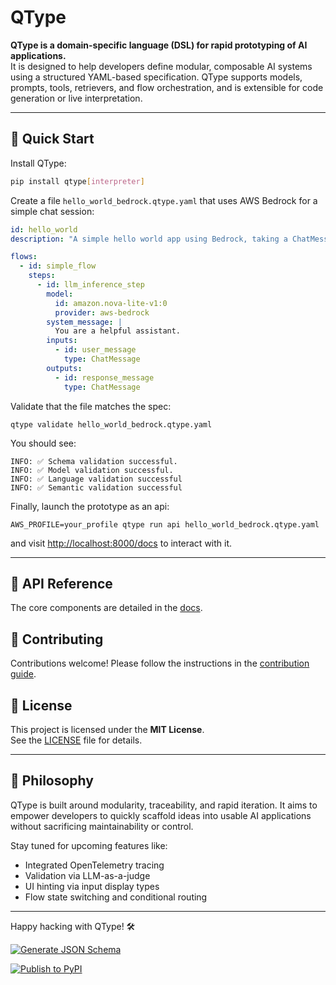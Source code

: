 # QType

**QType is a domain-specific language (DSL) for rapid prototyping of AI applications.**  
It is designed to help developers define modular, composable AI systems using a structured YAML-based specification. QType supports models, prompts, tools, retrievers, and flow orchestration, and is extensible for code generation or live interpretation.

---

## 🚀 Quick Start

Install QType:

```bash
pip install qtype[interpreter]
```

Create a file `hello_world_bedrock.qtype.yaml` that uses AWS Bedrock for a simple chat session:
```yaml
id: hello_world
description: "A simple hello world app using Bedrock, taking a ChatMessage as input."

flows:
  - id: simple_flow
    steps:
      - id: llm_inference_step
        model: 
          id: amazon.nova-lite-v1:0
          provider: aws-bedrock
        system_message: |
          You are a helpful assistant.
        inputs:
          - id: user_message
            type: ChatMessage
        outputs:
          - id: response_message
            type: ChatMessage
```

Validate that the file matches the spec:
```
qtype validate hello_world_bedrock.qtype.yaml
```

You should see:
```
INFO: ✅ Schema validation successful.
INFO: ✅ Model validation successful.
INFO: ✅ Language validation successful
INFO: ✅ Semantic validation successful
```

Finally, launch the prototype as an api:
```
AWS_PROFILE=your_profile qtype run api hello_world_bedrock.qtype.yaml 
```
and visit [http://localhost:8000/docs](http://localhost:8000/docs) to interact with it.

---

## 📄 API Reference

The core components are detailed in the [docs](./docs/components).


## 🤝 Contributing

Contributions welcome! Please follow the instructions in the [contribution guide](./docs/contributing.md).

## 📄 License

This project is licensed under the **MIT License**.  
See the [LICENSE](./LICENSE) file for details.

---

## 🧠 Philosophy

QType is built around modularity, traceability, and rapid iteration. It aims to empower developers to quickly scaffold ideas into usable AI applications without sacrificing maintainability or control.

Stay tuned for upcoming features like:
- Integrated OpenTelemetry tracing
- Validation via LLM-as-a-judge
- UI hinting via input display types
- Flow state switching and conditional routing

---

Happy hacking with QType! 🛠️


[![Generate JSON Schema](https://github.com/bazaarvoice/qtype/actions/workflows/github_workflows_generate-schema.yml/badge.svg)](https://github.com/bazaarvoice/qtype/actions/workflows/github_workflows_generate-schema.yml)

[![Publish to PyPI](https://github.com/bazaarvoice/qtype/actions/workflows/publish-pypi.yml/badge.svg)](https://github.com/bazaarvoice/qtype/actions/workflows/publish-pypi.yml)